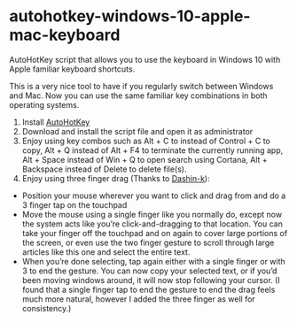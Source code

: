 # autohotkey-windows-10-apple-mac-keyboard
AutoHotKey script that allows you to use the keyboard in Windows 10 with Apple familiar keyboard shortcuts.

This is a very nice tool to have if you regularly switch between Windows and Mac. Now you can use the same familiar key combinations in both operating systems.

1. Install [AutoHotKey](https://autohotkey.com/download/)
2. Download and install the script file and open it as administrator
3. Enjoy using key combos such as Alt + C to instead of Control + C to copy, Alt + Q instead of Alt + F4 to terminate the currently running app, Alt + Space instead of Win + Q to open search using Cortana, Alt + Backspace instead of Delete to delete file(s).
4. Enjoy using three finger drag (Thanks to [Dashin-k](https://medium.com/@dakshin.k1/enable-3-finger-gesture-for-click-and-drag-on-windows-and-linux-cd7165b66851)):
- Position your mouse wherever you want to click and drag from and do a 3 finger tap on the touchpad
- Move the mouse using a single finger like you normally do, except now the system acts like you’re click-and-dragging to that location. You can take your finger off the touchpad and on again to cover large portions of the screen, or even use the two finger gesture to scroll through large articles like this one and select the entire text.
- When you’re done selecting, tap again either with a single finger or with 3 to end the gesture. You can now copy your selected text, or if you’d been moving windows around, it will now stop following your cursor. (I found that a single finger tap to end the gesture to end the drag feels much more natural, however I added the three finger as well for consistency.)
